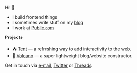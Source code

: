 Hi! 👋

- I build frontend things
- I sometimes write stuff on my [blog](https://itsmeseb.dev)
- I work at [Public.com](https://public.com)

**Projects**

- ⛺ [Tent](https://github.com/tentjs/tent) — a refreshing way to add interactivity to the web.
- 🌋 [Volcano](https://github.com/sebkolind/volcano) — a super lightweight blog/website constructor.

Get in touch via [e-mail](mailto:artiste_avid_0z@icloud.com), [Twitter](https://x.com/seb_lks) or [Threads](https://threads.net/sebkolind).

<!---
sebkolind/sebkolind is a ✨ special ✨ repository because its `README.md` (this file) appears on your GitHub profile.
You can click the Preview link to take a look at your changes.
--->
